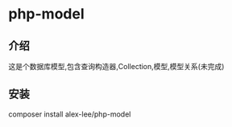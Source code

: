 # php-model

## 介绍

这是个数据库模型,包含查询构造器,Collection,模型,模型关系(未完成)

## 安装
composer install alex-lee/php-model
